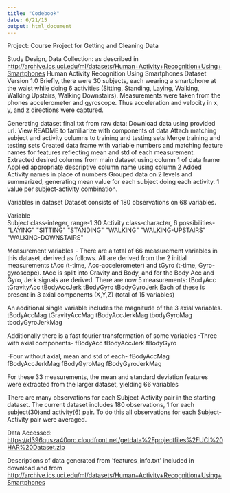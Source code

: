 ```yaml
---
title: "Codebook"
date: 6/21/15
output: html_document
---
```


Project:
Course Project for Getting and Cleaning Data

Study Design, Data Collection: 
as described in http://archive.ics.uci.edu/ml/datasets/Human+Activity+Recognition+Using+Smartphones 
Human Activity Recognition Using Smartphones Dataset Version 1.0
Briefly, there were 30 subjects, each wearing a smartphone at the waist while doing 6 activities (Sitting, Standing, Laying, Walking, Walking Upstairs, Walking Downstairs). Measurements were taken from the phones accelerometer and gyroscope. Thus acceleration and velocity in x, y, and z directions were captured.

Generating dataset final.txt from raw data:
Download data using provided url.
View README to familiarize with components of data
Attach matching subject and activity columns to training and testing sets
Merge training and testing sets
Created data frame with variable numbers and matching feature names for features reflecting mean and std of each measurement.
Extracted desired columns from main dataset using column 1 of data frame
Applied appropriate descriptive column name using column 2
Added Activity names in place of numbers
Grouped data on 2 levels and summarized, generating mean value for each subject doing each activity. 1 value per subject-activity combination.

Variables in dataset
Dataset consists of 180 observations on 68 variables.

Variable    
Subject   class-integer, range-1:30
Activity  class-character, 6 possibilities-"LAYING" "SITTING" "STANDING" "WALKING" "WALKING-UPSTAIRS" "WALKING-DOWNSTAIRS"

Measurement variables - 
There are a total  of 66 measurement variables in this dataset, derived as follows.
All are derived from the 2 initial measurements tAcc (t-time, Acc-accelerometer) and tGyro (t-time, Gyro-gyroscope). tAcc is split into Gravity and Body, and for the Body Acc and Gyro, Jerk signals are derived.
There are now 5 measurements:
tBodyAcc
tGravityAcc
tBodyAccJerk
tBodyGyro
tBodyGyroJerk
Each of these is present in 3 axial components (X,Y,Z) (total of 15 variables)

An additional single variable includes the magnitude of the 3 axial variables. 
tBodyAccMag
tGravityAccMag
tBodyAccJerkMag
tbodyGyroMag
tbodyGyroJerkMag

Additionally there is a fast fourier transformation of some variables
-Three with axial components-
fBodyAcc
fBodyAccJerk
fBodyGyro

-Four without axial, mean and std of each-
fBodyAccMag
fBodyAccJerkMag
fBodyGyroMag
fBodyGyroJerkMag

For these 33 measurements, the mean and standard deviation features were extracted from the larger dataset, yielding 66 variables

There are many observations for each Subject-Activity pair in the starting dataset.
The current dataset includes 180 observations, 1 for each subject(30)and activity(6) pair. To do this all observations for each Subject-Activity pair were averaged. 




Data Accessed: https://d396qusza40orc.cloudfront.net/getdata%2Fprojectfiles%2FUCI%20HAR%20Dataset.zip

Descriptions of data generated from 'features_info.txt' included in download and from http://archive.ics.uci.edu/ml/datasets/Human+Activity+Recognition+Using+Smartphones 

